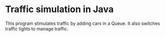 # Traffic simulation in Java

This program stimulates traffic by adding cars in a Queue. It also switches traffic lights to manage traffic.
